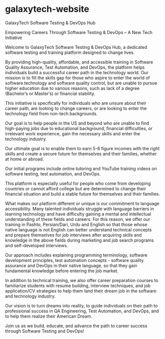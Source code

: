 # galaxytech-website
GalaxyTech Software Testing & DevOps Hub

Empowering Careers Through Software Testing & DevOps – A New Tech Initiative

Welcome to GalaxyTech Software Testing & DevOps Hub, a dedicated software testing and training platform designed to change lives.

By providing high-quality, affordable, and accessible training in Software Quality Assurance, Test Automation, and DevOps, the platform helps individuals build a successful career path in the technology world. Our mission is to fill the skills gap for those who aspire to enter the world of software technology and software quality control, but are unable to pursue higher education due to various reasons, such as lack of a degree (Bachelor’s or Master’s) or financial stability.

This initiative is specifically for individuals who are unsure about their career path, are looking to change careers, or are looking to enter the technology field from non-tech backgrounds.

Our goal is to help people in the US and beyond who are unable to find high-paying jobs due to educational background, financial difficulties, or irrelevant work experience, gain the necessary skills and enter the technology industry.

Our ultimate goal is to enable them to earn 5-6 figure incomes with the right skills and create a secure future for themselves and their families, whether at home or abroad.

Our initial programs include online tutoring and YouTube training videos on software testing, test automation, and DevOps.

This platform is especially useful for people who come from developing countries or cannot afford college but are determined to change their financial situation and build a stable future for themselves and their families.

What makes our platform different or unique is our commitment to language accessibility. Many talented individuals struggle with language barriers in learning technology and have difficulty gaining a mental and intellectual understanding of these fields and careers. For this reason, we offer our training in Pashto, Persian/Dari, Urdu and English so that those whose native language is not English can better understand technical concepts and prepare themselves for job interviews after acquiring skills and knowledge in the above fields during marketing and job search programs and self-developed interviews.

Our approach includes explaining programming terminology, software development principles, test automation concepts - software quality assurance and DevOps in their native language, so that they gain fundamental knowledge before entering the job market.

In addition to technical training, we also offer career preparation courses to familiarize students with resume building, interview techniques, and job application/CV strategies to help them land their dream job in the software and technology industry.

Our vision is to turn dreams into reality, to guide individuals on their path to professional success in QA Engineering, Test Automation, and DevOps, and to help them realize their American Dream.

Join us as we build, educate, and advance the path to career success through Software Testing and DevOps!
